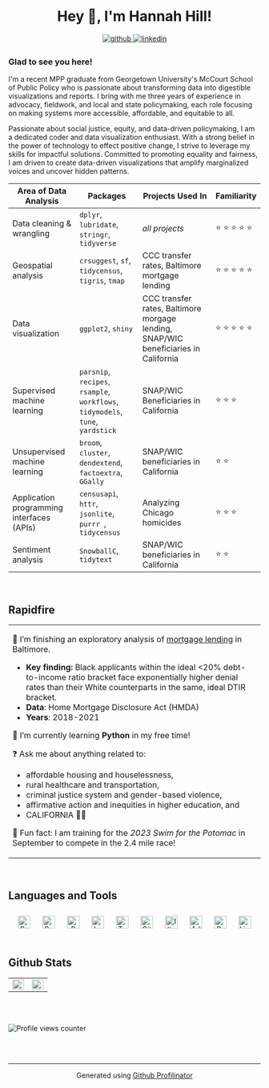 # <div align="center">Hey 👋, I'm Hannah Hill!</div>  
  

<div align="center">
<a href="https://github.com/hill-hannah" target="_blank">
<img src=https://img.shields.io/badge/github-%2324292e.svg?&style=for-the-badge&logo=github&logoColor=white alt=github style="margin-bottom: 5px;" />
</a>
<a href="https://linkedin.com/in/hannahcorntasselhill" target="_blank">
<img src=https://img.shields.io/badge/linkedin-%231E77B5.svg?&style=for-the-badge&logo=linkedin&logoColor=white alt=linkedin style="margin-bottom: 5px;" />
</a>  
</div>  
  



### Glad to see you here!  
I'm a recent MPP graduate from Georgetown University's McCourt School of Public Policy who is passionate about transforming data into digestible visualizations and reports. I bring with me three years of experience in advocacy, fieldwork, and local and state policymaking, each role focusing on making systems more accessible, affordable, and equitable to all.

Passionate about social justice, equity, and data-driven policymaking, I am a dedicated coder and data visualization enthusiast. With a strong belief in the power of technology to effect positive change, I strive to leverage my skills for impactful solutions. Committed to promoting equality and fairness, I am driven to create data-driven visualizations that amplify marginalized voices and uncover hidden patterns.  
  
| Area of Data Analysis | Packages | Projects Used In | Familiarity |
| --- | --- | --- | -- |
| Data cleaning & wrangling |  `dplyr`, `lubridate`, `stringr`, `tidyverse` | *all projects* | :star: :star: :star: :star: :star: |
| Geospatial analysis | `crsuggest`, `sf`, `tidycensus`, `tigris`, `tmap` | CCC transfer rates, Baltimore mortgage lending | :star: :star: :star: :star: :star: |
| Data visualization | `ggplot2`, `shiny` | CCC transfer rates, Baltimore morgage lending, SNAP/WIC beneficiaries in California | :star: :star: :star: :star: :star: |
| Supervised machine learning | `parsnip`, `recipes`, `rsample`, `workflows`, `tidymodels`, `tune`, `yardstick` | SNAP/WIC Beneficiaries in California | :star: :star: :star: |
| Unsupervised machine learning | `broom`, `cluster`, `dendextend`, `factoextra`, `GGally` | SNAP/WIC beneficiaries in California | :star: :star: |
| Application programming interfaces (APIs) | `censusapi`, `httr`, `jsonlite`, `purrr `, `tidycensus` | Analyzing Chicago homicides | :star: :star: :star: | 
| Sentiment analysis | `SnowballC`, `tidytext` | SNAP/WIC beneficiaries in California | :star: :star: |



<br/>  


## Rapidfire  
<table><tr><td valign="top" width="100%">

🔭 I’m finishing an exploratory analysis of [mortgage lending](https://github.com/hill-hannah/baltimore-mortgage-lending.git) in Baltimore. 

- **Key finding:**
Black applicants within the ideal <20% debt-to-income ratio bracket face exponentially higher denial rates than their White counterparts in the same, ideal DTIR bracket.
- **Data**: Home Mortgage Disclosure Act (HMDA)
- **Years**: 2018-2021  
  

🌱 I’m currently learning **Python** in my free time!  
  

❓ Ask me about anything related to:
- affordable housing and houselessness,
- rural healthcare and transportation,
- criminal justice system and gender-based violence,
- affirmative action and inequities in higher education, and
- CALIFORNIA 🐻💙  
                                        

🌊 Fun fact: I am training for the *2023 Swim for the Potomac* in September to compete in the 2.4 mile race!  


</td><td valign="top" width="50%">



</td></tr></table>  

<br/>  


## Languages and Tools  
<div align="center">  
<a href="https://www.python.org/" target="_blank"><img style="margin: 10px" src="https://profilinator.rishav.dev/skills-assets/python-original.svg" alt="Python" height="25" /></a>  
<a href="https://www.gnu.org/software/bash/" target="_blank"><img style="margin: 10px" src="https://profilinator.rishav.dev/skills-assets/gnu_bash-icon.svg" alt="Bash" height="25" /></a>  
<a href="https://www.r-project.org/" target="_blank"><img style="margin: 10px" src="https://profilinator.rishav.dev/skills-assets/r.svg" alt="R" height="25" /></a>  
<a href="https://www.latex-project.org/" target="_blank"><img style="margin: 10px" src="https://profilinator.rishav.dev/skills-assets/latex.png" alt="LaTeX" height="25" /></a>  
<a href="https://www.tableau.com/" target="_blank"><img style="margin: 10px" src="https://profilinator.rishav.dev/skills-assets/tableau.svg" alt="Tableau" height="25" /></a>  
<a href="https://github.com/" target="_blank"><img style="margin: 10px" src="https://profilinator.rishav.dev/skills-assets/git-scm-icon.svg" alt="Git" height="25" /></a>  
<a href="https://www.adobe.com/in/products/illustrator.html" target="_blank"><img style="margin: 10px" src="https://profilinator.rishav.dev/skills-assets/adobe_illustrator-icon.svg" alt="Illustrator" height="25" /></a>  
<a href="https://www.adobe.com/in/products/indesign.html" target="_blank"><img style="margin: 10px" src="https://profilinator.rishav.dev/skills-assets/adobeindesign.svg" alt="Adobe InDesign" height="25" /></a>  
<a href="https://www.adobe.com/in/products/premiere.html" target="_blank"><img style="margin: 10px" src="https://profilinator.rishav.dev/skills-assets/adobepremierepro.png" alt="Premiere Pro" height="25" /></a>  
<a href="https://www.adobe.com/products/photoshop-lightroom.html" target="_blank"><img style="margin: 10px" src="https://profilinator.rishav.dev/skills-assets/lightroom.png" alt="Lightroom" height="25" /></a>  
</div>  

<br/>  


## Github Stats  
<table><tr><td valign="top" width="50%">

<img src="https://github-readme-stats.vercel.app/api?username=hill-hannah&show_icons=true&count_private=true&hide_border=true" align="left" style="width: 100%" />

</td><td valign="top" width="50%">

<img src="https://github-readme-stats.vercel.app/api/top-langs/?username=hill-hannah&hide_border=true&layout=compact" align="left" style="width: 100%" />

</td></tr></table>  

<br/>  

  

<br/>  

![Profile views counter](https://komarev.com/ghpvc/?username=hill-hannah&&style=flat-square)  
  

<br/>  


<br />

----
<div align="center">Generated using <a href="https://profilinator.rishav.dev/" target="_blank">Github Profilinator</a></div>
